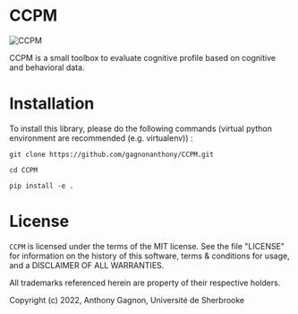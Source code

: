 # CCPM

![CCPM](https://user-images.githubusercontent.com/79757265/225111405-0a5e9a60-4702-4aa7-89fc-d353124dfb63.png)

CCPM is a small toolbox to evaluate cognitive profile based on cognitive and behavioral data. 

Installation
============
To install this library, please do the following commands (virtual python
environment are recommended (e.g. virtualenv)) :

``git clone https://github.com/gagnonanthony/CCPM.git``

``cd CCPM``

``pip install -e .``

License
============
``CCPM`` is licensed under the terms of the MIT license. See the file
"LICENSE" for information on the history of this software, terms & conditions
for usage, and a DISCLAIMER OF ALL WARRANTIES.

All trademarks referenced herein are property of their respective holders.

Copyright (c) 2022, Anthony Gagnon,
Université de Sherbrooke
